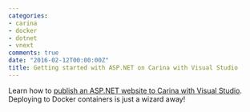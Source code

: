 ```yaml
---
categories:
- carina
- docker
- dotnet
- vnext
comments: true
date: "2016-02-12T00:00:00Z"
title: Getting started with ASP.NET on Carina with Visual Studio
---
```


Learn how to [publish an ASP.NET website to Carina with Visual Studio][tutorial]. Deploying to Docker containers is just a wizard away!

[tutorial]: https://getcarina.com/docs/getting-started/aspnet-on-carina-with-visual-studio/
